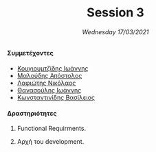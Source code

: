 <h1 align="center">Session 3</h13>
<h6 align="center">Wednesday 17/03/2021</h6>

#### Συμμετέχοντες

- [Κουγιουμτζίδης Ιωάννης](https://github.com/JohnKougioum)
- [Μαλούδης Απόστολος](https://github.com/tolismaloudis)
- [Λαφιώτης Νικόλαος](https://github.com/nikosalin)
- [Θανασούλης Ιωάννης](https://github.com/JohnThanassoulis)
- [Κωνσταντινίδης Βασίλειος](https://github.com/vasilis2000)

#### Δραστηριότητες

1. Functional Requirments.

2. Αρχή του development.
